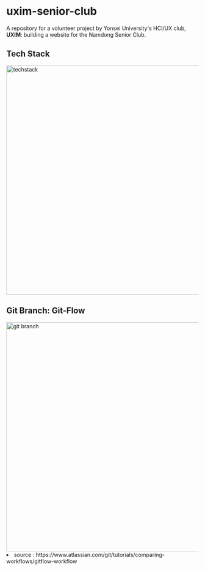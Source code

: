 # uxim-senior-club
A repository for a volunteer project by Yonsei University's HCI/UX club, **UXIM**: building a website for the Namdong Senior Club.

## Tech Stack
<img src="https://github.com/user-attachments/assets/ce76c7b9-c637-42c8-8c83-320d8f884cba" alt="techstack" width="600"/>

## Git Branch: Git-Flow
<img src="https://github.com/user-attachments/assets/d6e1163b-8c35-4525-aa4b-23ff6538a24d" alt="git branch" width="600"/>
<li>source : https://www.atlassian.com/git/tutorials/comparing-workflows/gitflow-workflow</li> 
